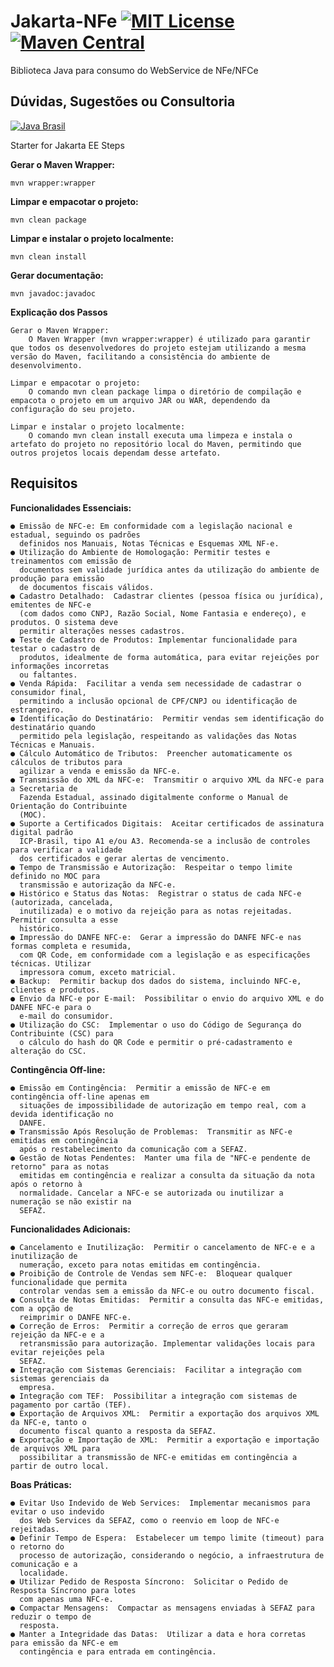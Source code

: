 # Jakarta-NFe [![MIT License](https://img.shields.io/github/license/Samuel-Oliveira/Java_NFe.svg) ](https://github.com/Samuel-Oliveira/Java_NFe/blob/master/LICENSE) [![Maven Central](https://img.shields.io/maven-central/v/br.com.swconsultoria/java-nfe.svg?label=Maven%20Central)](https://search.maven.org/artifact/br.com.swconsultoria/java-nfe/4.00.35/jar)
Biblioteca Java para consumo do WebService de NFe/NFCe

## Dúvidas, Sugestões ou Consultoria
[![Java Brasil](https://discordapp.com/api/guilds/519583346066587676/widget.png?style=banner2)](https://discord.gg/ZXpqnaV)


Starter for Jakarta EE
Steps

**Gerar o Maven Wrapper:**

    mvn wrapper:wrapper

**Limpar e empacotar o projeto:**

    mvn clean package

**Limpar e instalar o projeto localmente:**

    mvn clean install

**Gerar documentação:**

    mvn javadoc:javadoc


**Explicação dos Passos**

    Gerar o Maven Wrapper:
        O Maven Wrapper (mvn wrapper:wrapper) é utilizado para garantir que todos os desenvolvedores do projeto estejam utilizando a mesma versão do Maven, facilitando a consistência do ambiente de desenvolvimento.

    Limpar e empacotar o projeto:
        O comando mvn clean package limpa o diretório de compilação e empacota o projeto em um arquivo JAR ou WAR, dependendo da configuração do seu projeto.

    Limpar e instalar o projeto localmente:
        O comando mvn clean install executa uma limpeza e instala o artefato do projeto no repositório local do Maven, permitindo que outros projetos locais dependam desse artefato.

      

## Requisitos ##

**Funcionalidades Essenciais:**
    
    ● Emissão de NFC-e: Em conformidade com a legislação nacional e estadual, seguindo os padrões
      definidos nos Manuais, Notas Técnicas e Esquemas XML NF-e.
    ● Utilização do Ambiente de Homologação: Permitir testes e treinamentos com emissão de 
      documentos sem validade jurídica antes da utilização do ambiente de produção para emissão 
      de documentos fiscais válidos.
    ● Cadastro Detalhado:  Cadastrar clientes (pessoa física ou jurídica), emitentes de NFC-e 
      (com dados como CNPJ, Razão Social, Nome Fantasia e endereço), e produtos. O sistema deve 
      permitir alterações nesses cadastros.
    ● Teste de Cadastro de Produtos: Implementar funcionalidade para testar o cadastro de 
      produtos, idealmente de forma automática, para evitar rejeições por informações incorretas 
      ou faltantes.
    ● Venda Rápida:  Facilitar a venda sem necessidade de cadastrar o consumidor final, 
      permitindo a inclusão opcional de CPF/CNPJ ou identificação de estrangeiro.
    ● Identificação do Destinatário:  Permitir vendas sem identificação do destinatário quando 
      permitido pela legislação, respeitando as validações das Notas Técnicas e Manuais.
    ● Cálculo Automático de Tributos:  Preencher automaticamente os cálculos de tributos para 
      agilizar a venda e emissão da NFC-e.
    ● Transmissão do XML da NFC-e:  Transmitir o arquivo XML da NFC-e para a Secretaria de 
      Fazenda Estadual, assinado digitalmente conforme o Manual de Orientação do Contribuinte 
      (MOC).
    ● Suporte a Certificados Digitais:  Aceitar certificados de assinatura digital padrão 
      ICP-Brasil, tipo A1 e/ou A3. Recomenda-se a inclusão de controles para verificar a validade
      dos certificados e gerar alertas de vencimento.
    ● Tempo de Transmissão e Autorização:  Respeitar o tempo limite definido no MOC para 
      transmissão e autorização da NFC-e.
    ● Histórico e Status das Notas:  Registrar o status de cada NFC-e (autorizada, cancelada, 
      inutilizada) e o motivo da rejeição para as notas rejeitadas. Permitir consulta a esse 
      histórico.
    ● Impressão do DANFE NFC-e:  Gerar a impressão do DANFE NFC-e nas formas completa e resumida,
      com QR Code, em conformidade com a legislação e as especificações técnicas. Utilizar 
      impressora comum, exceto matricial.
    ● Backup:  Permitir backup dos dados do sistema, incluindo NFC-e, clientes e produtos.
    ● Envio da NFC-e por E-mail:  Possibilitar o envio do arquivo XML e do DANFE NFC-e para o 
      e-mail do consumidor.
    ● Utilização do CSC:  Implementar o uso do Código de Segurança do Contribuinte (CSC) para 
      o cálculo do hash do QR Code e permitir o pré-cadastramento e alteração do CSC.

**Contingência Off-line:**

    ● Emissão em Contingência:  Permitir a emissão de NFC-e em contingência off-line apenas em 
      situações de impossibilidade de autorização em tempo real, com a devida identificação no 
      DANFE.
    ● Transmissão Após Resolução de Problemas:  Transmitir as NFC-e emitidas em contingência 
      após o restabelecimento da comunicação com a SEFAZ.
    ● Gestão de Notas Pendentes:  Manter uma fila de "NFC-e pendente de retorno" para as notas 
      emitidas em contingência e realizar a consulta da situação da nota após o retorno à 
      normalidade. Cancelar a NFC-e se autorizada ou inutilizar a numeração se não existir na 
      SEFAZ.
    
**Funcionalidades Adicionais:**

    ● Cancelamento e Inutilização:  Permitir o cancelamento de NFC-e e a inutilização de 
      numeração, exceto para notas emitidas em contingência.
    ● Proibição de Controle de Vendas sem NFC-e:  Bloquear qualquer funcionalidade que permita
      controlar vendas sem a emissão da NFC-e ou outro documento fiscal.
    ● Consulta de Notas Emitidas:  Permitir a consulta das NFC-e emitidas, com a opção de 
      reimprimir o DANFE NFC-e.
    ● Correção de Erros:  Permitir a correção de erros que geraram rejeição da NFC-e e a 
      retransmissão para autorização. Implementar validações locais para evitar rejeições pela
      SEFAZ.
    ● Integração com Sistemas Gerenciais:  Facilitar a integração com sistemas gerenciais da 
      empresa.
    ● Integração com TEF:  Possibilitar a integração com sistemas de pagamento por cartão (TEF).
    ● Exportação de Arquivos XML:  Permitir a exportação dos arquivos XML da NFC-e, tanto o 
      documento fiscal quanto a resposta da SEFAZ.
    ● Exportação e Importação de XML:  Permitir a exportação e importação de arquivos XML para
      possibilitar a transmissão de NFC-e emitidas em contingência a partir de outro local.

**Boas Práticas:**

    ● Evitar Uso Indevido de Web Services:  Implementar mecanismos para evitar o uso indevido 
      dos Web Services da SEFAZ, como o reenvio em loop de NFC-e rejeitadas.
    ● Definir Tempo de Espera:  Estabelecer um tempo limite (timeout) para o retorno do 
      processo de autorização, considerando o negócio, a infraestrutura de comunicação e a 
      localidade.
    ● Utilizar Pedido de Resposta Síncrono:  Solicitar o Pedido de Resposta Síncrono para lotes
      com apenas uma NFC-e.
    ● Compactar Mensagens:  Compactar as mensagens enviadas à SEFAZ para reduzir o tempo de 
      resposta.
    ● Manter a Integridade das Datas:  Utilizar a data e hora corretas para emissão da NFC-e em
      contingência e para entrada em contingência.

